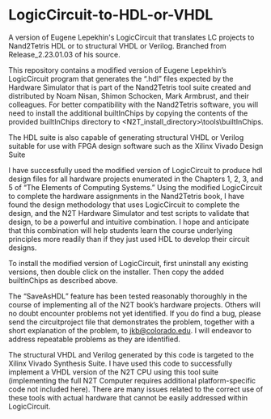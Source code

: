 # LogicCircuit-to-HDL-or-VHDL
A version of Eugene Lepekhin's LogicCircuit that translates LC projects to Nand2Tetris HDL or to structural VHDL or Verilog. Branched from Release_2.23.01.03 of his source.

This repository contains a modified version of Eugene Lepekhin’s LogicCircuit program that generates the “.hdl” files expected by the Hardware Simulator that is part of the Nand2Tetris tool suite created and distributed by Noam Nisan, Shimon Schocken, Mark Armbrust, and their colleagues. For better compatibility with the Nand2Tetris software, you will need to install the additional builtInChips by copying the contents of the provided builtInChips directory to
 	<N2T_install_directory>\tools\builtInChips.

The HDL suite is also capable of generating structural VHDL or Verilog suitable for use with FPGA design software such as the Xilinx Vivado Design Suite

I have successfully used the modified version of LogicCircuit to produce hdl design files for all hardware projects enumerated in the Chapters 1, 2, 3, and 5 of “The Elements of Computing Systems.” Using the modified LogicCircuit to complete the hardware assignments in the Nand2Tetris book, I have found the design methodology that uses LogicCircuit to complete the design, and the N2T Hardware Simulator and test scripts to validate that design, to be a powerful and intuitive combination. I hope and anticipate that this combination will help students learn the course underlying principles more readily than if they just used HDL to develop their circuit designs.

To install the modified version of LogicCircuit, first uninstall any existing versions, then double click on the installer. Then copy the added builtInChips as described above.
  
The “SaveAsHDL” feature has been tested reasonably thoroughly in the course of implementing all of the N2T book’s hardware projects. Others will no doubt encounter problems not yet identified.  If you do find a bug, please send the circuitproject file that demonstrates the problem, together with a short explanation of the problem, to jkb@colorado.edu. I will endeavor to address repeatable problems as they are identified.

The structural VHDL and Verilog generated by this code is targeted to the Xilinx Vivado Synthesis Suite. I have used this code to successfully implement a VHDL version of the N2T CPU using this tool suite (implementing the full N2T Computer requires additional platform-specific code not included here). There are many issues related to the correct use of these tools with actual hardware that cannot be easily addressed within LogicCircuit.

